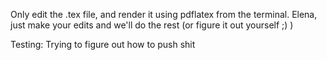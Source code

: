 Only edit the .tex file, and render it using pdflatex from the terminal. Elena, just make your edits and we'll do the rest (or figure it out yourself ;) )

Testing: Trying to figure out how to push shit

